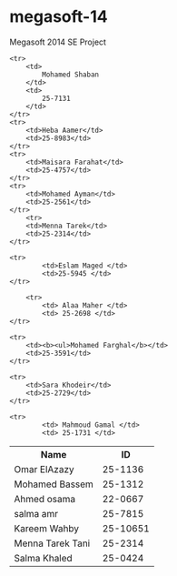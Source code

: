 megasoft-14
===========

Megasoft 2014 SE Project

<table>
	<tr>
		<th>Name</th>
		<th>ID</th>
	</tr>
	<tr>
		<td>Omar ElAzazy</td> 
		<td>25-1136</td>
	</tr>
	<tr>
		<td>Mohamed Bassem</td>
		<td>25-1312</td>
	</tr>
	<tr>
		<td>Ahmed osama</td>
		<td>22-0667</td>
	</tr>
	
	<tr>
		<td>
			Mohamed Shaban
		</td>
		<td>
			25-7131
		</td>
	</tr>
	<tr>
		<td>Heba Aamer</td>
		<td>25-8983</td>
	</tr>
	<tr>
		<td>Maisara Farahat</td>
		<td>25-4757</td>
	</tr>
	<tr>
		<td>Mohamed Ayman</td>
		<td>25-2561</td>
	</tr>
		<tr>
		<td>Menna Tarek</td> 
		<td>25-2314</td>
	</tr>

	<tr>
			<td>Eslam Maged	</td>
			<td>25-5945	</td>
	</tr>
        
        <tr>
			<td> Alaa Maher </td>
			<td> 25-2698 </td>
	</tr>

	<tr>
		<td><b><ul>Mohamed Farghal</b></td>
		<td>25-3591</td>
	</tr>
<tr>
			<td> salma amr </td>
			<td> 25-7815 </td>
	</tr>
	<tr>
			<td> Kareem Wahby </td>
			<td> 25-10651 </td>
	</tr>
 
	

<tr>
			<td>Menna Tarek Tani</td>
			<td>25-2314 </td>
	</tr>

	<tr>
		<td>Sara Khodeir</td>
		<td>25-2729</td>
	</tr>


<tr>
			<td>Salma Khaled	</td>
			<td>25-0424	</td>
	</tr>

	<tr>
			<td> Mahmoud Gamal </td>
			<td> 25-1731 </td>
</tr>


</table>
